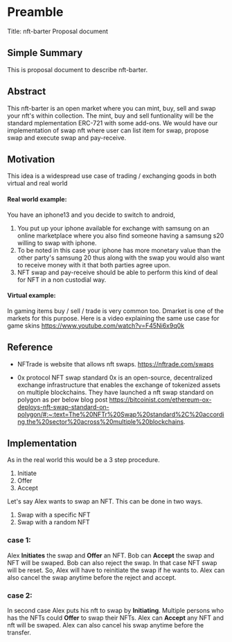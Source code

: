 # Preamble

Title: nft-barter Proposal document 

## Simple Summary
This is proposal document to describe nft-barter.

## Abstract 
This nft-barter is an open market where you can mint, buy, sell and swap your nft's within collection. The mint, buy and sell funtionality will be
the standard mplementation ERC-721 with some add-ons. We would have our implementation of swap nft where user can list item for swap, propose swap and
execute swap and pay-receive.

## Motivation
This idea is a widespread use case of trading / exchanging goods in both virtual and real world

#### Real world example: 
You have an iphone13 and you decide to switch to android,
  1. You put up your iphone available for exchange with samsung on an online marketplace where you also find someone having a samsung s20 willing to swap with iphone.
  2. To be noted in this case your iphone has more monetary value than the other party's samsung 20 thus along with the swap you would also want to receive money with it that both parties agree upon. 
  3. NFT swap and pay-receive should be able to perform this kind of deal for NFT in a non custodial way.

#### Virtual example:

In gaming items buy / sell / trade is very common too. Dmarket is one of the markets for this purpose. Here is a video explaining the same use case for game skins https://www.youtube.com/watch?v=F45Ni6x9q0k

## Reference 

* NFTrade is website that allows nft swaps.
https://nftrade.com/swaps

* 0x protocol NFT swap standard
0x is an open-source, decentralized exchange infrastructure that enables the exchange of tokenized assets on multiple blockchains.
They have launched a nft swap standard on polygon as per below blog post
https://bitcoinist.com/ethereum-ox-deploys-nft-swap-standard-on-polygon/#:~:text=The%20NFTr%20Swap%20standard%2C%20according,the%20sector%20across%20multiple%20blockchains.

## Implementation
As in the real world this would be a 3 step procedure.

  1. Initiate 
  2. Offer
  3. Accept

Let's say Alex wants to swap an NFT. This can be done in two ways.
 1. Swap with a specific NFT
 2. Swap with a random NFT 
### case 1: 
Alex **Initiates** the swap and **Offer** an NFT. Bob can **Accept** the swap and NFT will be swaped. 
Bob can also reject the swap. In that case NFT swap will be reset. So, Alex will have to reinitiate the swap if he wants to.  Alex can also cancel the swap 
anytime before the reject and accept.
### case 2:
In second case Alex puts his nft to swap by **Initiating**. Multiple persons who has the NFTs could **Offer** to swap their NFTs. Alex can **Accept** any NFT and nft will be swaped. Alex can also cancel his swap anytime before the transfer. 

